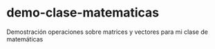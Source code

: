 # demo-clase-matematicas
Demostración operaciones sobre matrices y vectores para mi clase de matemáticas
